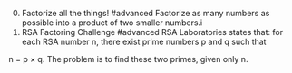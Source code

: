 0. Factorize all the things!
#advanced
Factorize as many numbers as possible into a product of two smaller numbers.i
1. RSA Factoring Challenge
#advanced
RSA Laboratories states that: for each RSA number n, there exist prime numbers p and q such that

n = p × q. The problem is to find these two primes, given only n.
